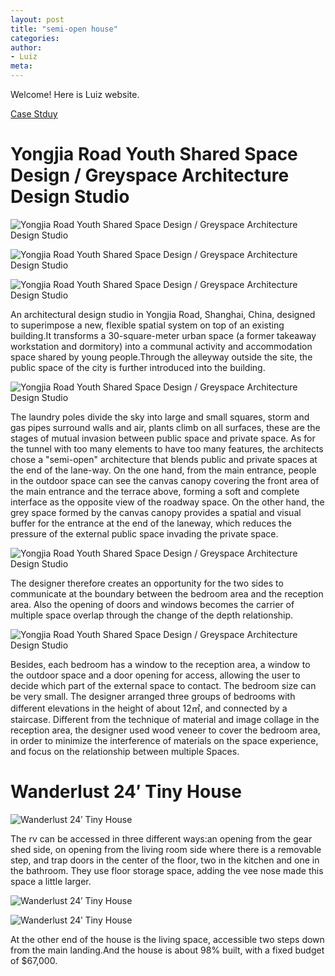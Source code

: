 ```yaml
---
layout: post
title: "semi-open house"
categories:
author:
- Luiz
meta:
---
```

Welcome! Here is Luiz website.

[Case Stduy][2a21c033]

  [2a21c033]: https://jfo2fjsdjf.github.io/lbo/semi-open/
  
# Yongjia Road Youth Shared Space Design / Greyspace Architecture Design Studio

![Yongjia Road Youth Shared Space Design / Greyspace Architecture Design Studio](https://images.adsttc.com/media/images/612d/472a/f91c/811f/3100/0311/slideshow/%E5%89%96%E8%BD%B4%E6%B5%8B%E5%9B%BE_%C2%A9%E7%81%B0%E7%A9%BA%E9%97%B4_Isometric_view_%C2%A9GreySpace.jpg?1630357078)

![Yongjia Road Youth Shared Space Design / Greyspace Architecture Design Studio](https://images.adsttc.com/media/images/612d/476d/f91c/811f/3100/0315/slideshow/%E4%B8%80%E5%B1%82%E5%B9%B3%E9%9D%A2First_floor_plane_%C2%A9%E7%81%B0%E7%A9%BA%E9%97%B4.jpg?1630357314)

![Yongjia Road Youth Shared Space Design / Greyspace Architecture Design Studio](https://images.adsttc.com/media/images/612d/4aeb/f91c/811e/f600/02ac/slideshow/%E4%BA%8C%E5%B1%82%E5%B9%B3%E9%9D%A2Two-layer_plane_%C2%A9%E7%81%B0%E7%A9%BA%E9%97%B4.jpg?1630358214)

An architectural design studio in Yongjia Road, Shanghai, China, designed to superimpose a new, flexible spatial system on top of an existing building.It transforms a 30-square-meter urban space (a former takeaway workstation and dormitory) into a communal activity and accommodation space shared by young people.Through the alleyway outside the site, the public space of the city is further introduced into the building.

![Yongjia Road Youth Shared Space Design / Greyspace Architecture Design Studio](https://images.adsttc.com/media/images/612d/4b08/f91c/811f/3100/031f/slideshow/%E8%88%AA%E6%8B%8D%E7%85%A7%E7%89%87__Aerial_photos.jpg?1630358235)

The laundry poles divide the sky into large and small squares, storm and gas pipes surround walls and air, plants climb on all surfaces, these are the stages of mutual invasion between public space and private space. As for the tunnel with too many elements to have too many features, the architects chose a "semi-open" architecture that blends public and private spaces at the end of the lane-way. On the one hand, from the main entrance, people in the outdoor space can see the canvas canopy covering the front area of the main entrance and the terrace above, forming a soft and complete interface as the opposite view of the roadway space. On the other hand, the grey space formed by the canvas canopy provides a spatial and visual buffer for the entrance at the end of the laneway, which reduces the pressure of the external public space invading the private space.
 
![Yongjia Road Youth Shared Space Design / Greyspace Architecture Design Studio](https://images.adsttc.com/media/images/612d/44b8/f91c/811f/3100/0303/slideshow/%E4%BC%9A%E5%AE%A2%E5%8E%85_(2)_Scene_of_living_room(2)_%C2%A9Chen_Hao.jpg?1630356548)


The designer therefore creates an opportunity for the two sides to communicate at the boundary between the bedroom area and the reception area. Also the opening of doors and windows becomes the carrier of multiple space overlap through the change of the depth relationship.

![Yongjia Road Youth Shared Space Design / Greyspace Architecture Design Studio](https://images.adsttc.com/media/images/612d/467e/f91c/811e/f600/02a1/slideshow/%E5%85%A5%E5%8F%A3%E9%97%A8%E5%BB%8A_The_porch_%C2%A9Chen_Hao.jpg?1630357008)

Besides, each bedroom has a window to the reception area, a window to the outdoor space and a door opening for access, allowing the user to decide which part of the external space to contact. The bedroom size can be very small. The designer arranged three groups of bedrooms with different elevations in the height of about 12㎡, and connected by a staircase. Different from the technique of material and image collage in the reception area, the designer used wood veneer to cover the bedroom area, in order to minimize the interference of materials on the space experience, and focus on the relationship between multiple Spaces.


# Wanderlust 24′ Tiny House

![Wanderlust 24′ Tiny House](https://rockymountaintinyhouses.com/wp-content/uploads/2017/12/DSC_5162.jpg)

The rv can be accessed in three different ways:an opening from the gear shed side, on opening from the living room side where there is a removable step, and trap doors in the center of the floor, two in the kitchen and one in the bathroom. They use floor storage space, adding the vee nose made this space a little larger.

![Wanderlust 24′ Tiny House](https://rockymountaintinyhouses.com/wp-content/uploads/2017/12/wanderlust1.jpg)

![Wanderlust 24′ Tiny House](https://rockymountaintinyhouses.com/wp-content/uploads/2017/12/wanderlust2.jpg)

At the other end of the house is the living space, accessible two steps down from the main landing.And the house is about 98% built, with a fixed budget of $67,000.





